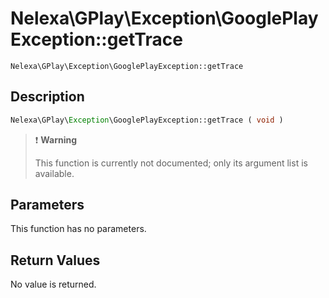 # Nelexa\GPlay\Exception\GooglePlayException::getTrace
`Nelexa\GPlay\Exception\GooglePlayException::getTrace`

## Description
```php
Nelexa\GPlay\Exception\GooglePlayException::getTrace ( void )
```

> :heavy_exclamation_mark: **Warning**
>
> This function is currently not documented; only its argument list is available. 


## Parameters
This function has no parameters.

## Return Values
No value is returned.
